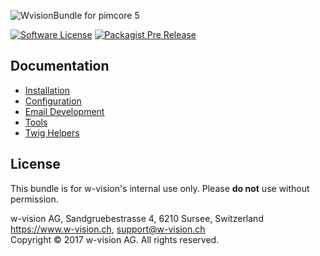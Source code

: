 ![WvisionBundle for pimcore 5](https://www.w-vision.ch/website/github-banner-compressed.jpg "WvisionBundle for pimcore 5")

[![Software License](https://img.shields.io/badge/license-GPLv3-brightgreen.svg?style=flat-square)](LICENCE)
[![Packagist Pre Release](https://img.shields.io/packagist/vpre/wvision/wvision.svg?style=flat-square)](https://packagist.org/packages/wvision/wvision)

## Documentation
- [Installation](docs/00_Installation.md)
- [Configuration](docs/01_Configuration.md)
- [Email Development](docs/02_Email-Development.md)
- [Tools](docs/03_Tools.md)
- [Twig Helpers](docs/04_Twig-Helpers.md)

## License
This bundle is for w-vision's internal use only. Please **do not** use without permission.

w-vision AG, Sandgruebestrasse 4, 6210 Sursee, Switzerland  
https://www.w-vision.ch, support@w-vision.ch  
Copyright © 2017 w-vision AG. All rights reserved.